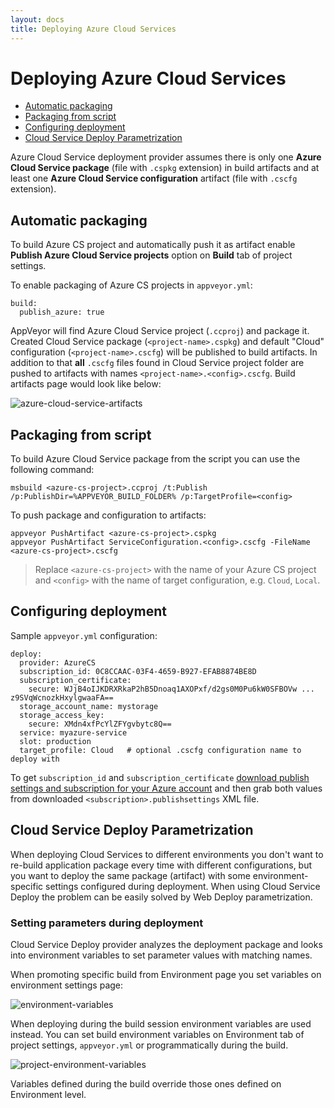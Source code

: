 ```yaml
---
layout: docs
title: Deploying Azure Cloud Services
---
```


# Deploying Azure Cloud Services

* [Automatic packaging](#automatic-packaging)
* [Packaging from script](#script-packaging)
* [Configuring deployment](#deployment)
* [Cloud Service Deploy Parametrization](#cloud-service-deploy-parametrization)

Azure Cloud Service deployment provider assumes there is only one **Azure Cloud Service package** (file with `.cspkg` extension) in build artifacts and at least one **Azure Cloud Service configuration** artifact (file with `.cscfg` extension).


<a id="automatic-packaging"></a>
## Automatic packaging

To build Azure CS project and automatically push it as artifact enable **Publish Azure Cloud Service projects** option on **Build** tab of project settings.

To enable packaging of Azure CS projects in `appveyor.yml`:

    build:
      publish_azure: true

AppVeyor will find Azure Cloud Service project (`.ccproj`) and package it. Created Cloud Service package (`<project-name>.cspkg`) and default "Cloud" configuration (`<project-name>.cscfg`) will be published to build artifacts. In addition to that **all** `.cscfg` files found in Cloud Service project folder are pushed to artifacts with names `<project-name>.<config>.cscfg`. Build artifacts page would look like below:

![azure-cloud-service-artifacts](/site/docs/images/azure-cloud-service-artifacts.png)



<a id="script-packaging"></a>
## Packaging from script

To build Azure Cloud Service package from the script you can use the following command:

    msbuild <azure-cs-project>.ccproj /t:Publish /p:PublishDir=%APPVEYOR_BUILD_FOLDER% /p:TargetProfile=<config>

To push package and configuration to artifacts:

    appveyor PushArtifact <azure-cs-project>.cspkg
    appveyor PushArtifact ServiceConfiguration.<config>.cscfg -FileName <azure-cs-project>.cscfg

> Replace `<azure-cs-project>` with the name of your Azure CS project and `<config>` with the name of target configuration, e.g. `Cloud`, `Local`.



<a id="deployment"></a>
## Configuring deployment

Sample `appveyor.yml` configuration:

    deploy:
      provider: AzureCS
      subscription_id: 0C8CCAAC-03F4-4659-B927-EFAB8874BE8D
      subscription_certificate:
        secure: WJjB4oIJKDRXRkaP2hB5Dnoaq1AXOPxf/d2gs0M0Pu6kW0SFBOVw ... z9SVqWcnozkHxylgwaaFA==
      storage_account_name: mystorage
      storage_access_key:
        secure: XMdn4xfPcYlZFYgvbytc8Q==
      service: myazure-service
      slot: production
      target_profile: Cloud   # optional .cscfg configuration name to deploy with

To get `subscription_id` and `subscription_certificate` [download publish settings and subscription for your Azure account](https://manage.windowsazure.com/publishsettings)
and then grab both values from downloaded `<subscription>.publishsettings` XML file.

<a id="cloud-service-deploy-parametrization"></a>
## Cloud Service Deploy Parametrization

When deploying Cloud Services to different environments you don't want to re-build application package every time with different configurations, but you want to deploy the same package (artifact) with some environment-specific settings configured during deployment. When using Cloud Service Deploy the problem can be easily solved by Web Deploy parametrization.

### Setting parameters during deployment
Cloud Service Deploy provider analyzes the deployment package and looks into environment variables to set parameter values with matching names.

When promoting specific build from Environment page you set variables on environment settings page:

![environment-variables](/site/docs/deployment/images/web-deploy/environment-variables.png)

When deploying during the build session environment variables are used instead. You can set build environment variables on Environment tab of project settings, `appveyor.yml` or programmatically during the build.

![project-environment-variables](/site/docs/deployment/images/web-deploy/project-environment-variables.png)

Variables defined during the build override those ones defined on Environment level.
